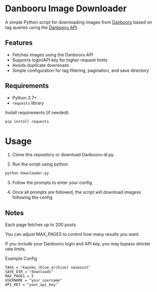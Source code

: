 # Danbooru Image Downloader

A simple Python script for downloading images from [Danbooru](https://danbooru.donmai.us) based on tag queries using the [Danbooru API](https://danbooru.donmai.us/wiki_pages/help:api).

## Features

- Fetches images using the Danbooru API
- Supports login/API key for higher request limits
- Avoids duplicate downloads
- Simple configuration for tag filtering, pagination, and save directory

## Requirements

- Python 3.7+
- `requests` library

Install requirements (if needed):

```bash
pip install requests
```

# Usage
1. Clone this repository or download Danbooru-dl.py.

2. Run the script using python
```bash
python downloader.py
```
3. Follow the prompts to enter your config

4. Once all prompts are followed, the script will download imagess following the config



## Notes
Each page fetches up to 200 posts.

You can adjust MAX_PAGES to control how many results you want.

If you include your Danbooru login and API key, you may bypass stricter rate limits.

Example Config
```
TAGS = "kayoko_(blue_archive) swimsuit"
SAVE_DIR = "downloads"
MAX_PAGES = 5
USERNAME = "your_username"
API_KEY = "your_api_key"
```
